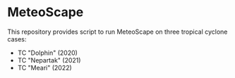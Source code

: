 # MeteoScape

This repository provides script to run MeteoScape on three tropical cyclone cases:
- TC "Dolphin" (2020)
- TC "Nepartak" (2021)
- TC "Meari" (2022)
